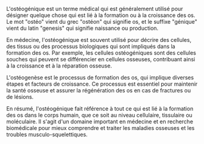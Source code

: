 L'ostéogénique est un terme médical qui est généralement utilisé pour désigner quelque chose qui est lié à la formation ou à la croissance des os. Le mot "ostéo" vient du grec "ostéon" qui signifie os, et le suffixe "génique" vient du latin "genesis" qui signifie naissance ou production.

En médecine, l'ostéogénique est souvent utilisé pour décrire des cellules, des tissus ou des processus biologiques qui sont impliqués dans la formation des os. Par exemple, les cellules ostéogéniques sont des cellules souches qui peuvent se différencier en cellules osseuses, contribuant ainsi à la croissance et à la réparation osseuse. 

L'ostéogenèse est le processus de formation des os, qui implique diverses étapes et facteurs de croissance. Ce processus est essentiel pour maintenir la santé osseuse et assurer la régénération des os en cas de fractures ou de lésions.

En résumé, l'ostéogénique fait référence à tout ce qui est lié à la formation des os dans le corps humain, que ce soit au niveau cellulaire, tissulaire ou moléculaire. Il s'agit d'un domaine important en médecine et en recherche biomédicale pour mieux comprendre et traiter les maladies osseuses et les troubles musculo-squelettiques.
